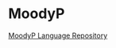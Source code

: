 # MoodyP
[MoodyP Language Repository](https://github.com/LiamKhuen/MoodyP/files/9769739/MoodyP-Doc.pdf)
